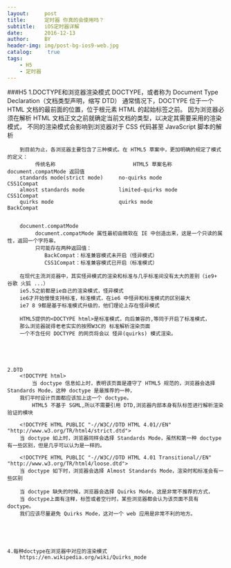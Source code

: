 ```yaml
---
layout:     post
title:      定时器 你真的会使用吗？
subtitle:   iOS定时器详解
date:       2016-12-13
author:     BY
header-img: img/post-bg-ios9-web.jpg
catalog: 	 true
tags:
    - H5
    - 定时器
---
```

###H5
	1.DOCTYPE和浏览器渲染模式
		DOCTYPE，或者称为 Document Type Declaration（文档类型声明，缩写 DTD）
		通常情况下，DOCTYPE 位于一个 HTML 文档的最前面的位置，位于根元素 HTML 的起始标签之前。
		因为浏览器必须在解析 HTML 文档正文之前就确定当前文档的类型，以决定其需要采用的渲染模式，
		不同的渲染模式会影响到浏览器对于 CSS 代码甚至 JavaScript 脚本的解析
		
		
		到目前为止，各浏览器主要包含了三种模式。在 HTML5 草案中，更加明确的规定了模式的定义：
		  	 传统名称	    				  HTML5 草案名称			document.compatMode 返回值
		standards mode(strict mode) 	no-quirks mode				CSS1Compat
		almost standards mode			limited-quirks mode			CSS1Compat
		quirks mode						quirks mode					BackCompat
	
	
		document.compatMode
			 document.compatMode 属性最初由微软在 IE 中创造出来，这是一个只读的属性，返回一个字符串，
			 只可能存在两种返回值：
				BackCompat：标准兼容模式未开启（怪异模式）
				CSS1Compat：标准兼容模式已开启（标准模式）
	
		在现代主流浏览器中，其实怪异模式的渲染和标准与几乎标准间没有太大的差别（ie9+ 谷歌 火狐 ...）
	    ie5.5之前都是ie自己的渲染模式，怪异模式
	    ie6才开始慢慢支持标准，标准模式，在ie6 中怪异和标准模式的区别最大
	    ie7 8 9都是基于标准模式升级的，他们理论上存在怪异模式
	
		HTML5提供的<DOCTYPE html>是标准模式，向后兼容的,等同于开启了标准模式，
		那么浏览器就得老老实实的按照W3C的 标准解析渲染页面
		一个不含任何 DOCTYPE 的网页将会以 怪异(quirks) 模式渲染。
		
		
		
		
		
	2.DTD
		<!DOCTYPE html>
			当 doctype 信息如上时，表明该页面是遵守了 HTML5 规范的，浏览器会选择 Standards Mode，这种 doctype 是最推荐的一种，
		我们平时设计页面都应该加上这一个 doctype。
			HTML5 不基于 SGML,所以不需要引用 DTD,浏览器内部本身有队标签进行解析渲染验证的模块
		
		<!DOCTYPE HTML PUBLIC "-//W3C//DTD HTML 4.01//EN" "http://www.w3.org/TR/html4/strict.dtd">
		当 doctype 如上时，浏览器同样会选择 Standards Mode，虽然和第一种 doctype 有一些区别，但是几乎可以认为是一样的。

		<!DOCTYPE HTML PUBLIC "-//W3C//DTD HTML 4.01 Transitional//EN" "http://www.w3.org/TR/html4/loose.dtd">
		当 doctype 如下时，浏览器会选择 Almost Standards Mode，渲染时和标准会有一些区别

		当 doctype 缺失的时候，浏览器会选择 Quirks Mode，这是非常不推荐的方式，
		当 doctype上面有注释，标签或者空行时，某些浏览器都会认为该页面不具有doctype。
		我们应该尽量避免 Quirks Mode，这对一个 web 应用是非常不利的地方。
		
	
	
	  
		 
	4.每种doctype在浏览器中对应的渲染模式
		https://en.wikipedia.org/wiki/Quirks_mode
				
				
	
	